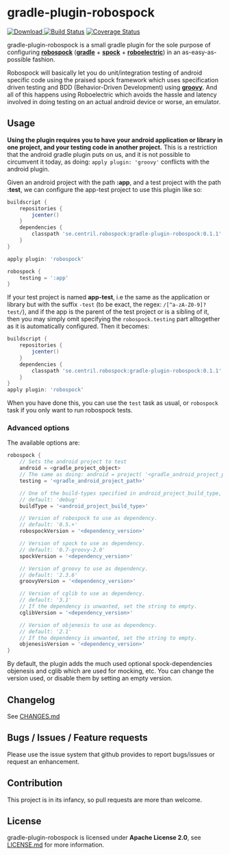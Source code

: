 # gradle-plugin-robospock

[ ![Download](https://api.bintray.com/packages/centril/maven/se.centril.robospock%3Agradle-plugin-robospock/images/download.svg) ](https://bintray.com/centril/maven/se.centril.robospock%3Agradle-plugin-robospock/_latestVersion)
[![Build Status](https://travis-ci.org/Centril/gradle-plugin-robospock.svg?branch=master)](https://travis-ci.org/Centril/gradle-plugin-robospock)
[![Coverage Status](https://coveralls.io/repos/Centril/gradle-plugin-robospock/badge.png)](https://coveralls.io/r/Centril/gradle-plugin-robospock) 

gradle-plugin-robospock is a small gradle plugin for the
sole purpose of configuring [**robospock**](https://github.com/Polidea/RoboSpock) ([**gradle**](http://www.gradle.org/) + [**spock**](https://github.com/spockframework/spock) +  [**roboelectric**](http://robolectric.org))
in an as-easy-as-possible fashion.

Robospock will basically let you do unit/integration testing of android
specific code using the praised spock framework which uses specification
driven testing and BDD (Behavior-Driven Development) using [**groovy**](http://groovy.codehaus.org).
And all of this happens using Roboelectric which avoids the hassle and
latency involved in doing testing on an actual android device or worse,
an emulator.

## Usage

**Using the plugin requires you to have your android application or library
in one project, and your testing code in another project.** This is a
restriction that the android gradle plugin puts on us, and it is not
possible to circumvent it today, as doing: `apply plugin: 'groovy'`
conflicts with the android plugin.

Given an android project with the path **:app**, and a test project with the
path **:test**, we can configure the app-test project to use this plugin like so:

```groovy
buildscript {
	repositories {
		jcenter()
	}
	dependencies {
  		classpath 'se.centril.robospock:gradle-plugin-robospock:0.1.1'
  	}
}

apply plugin: 'robospock'

robospock {
	testing = ':app'
}
```

If your test project is named **app-test**, i.e the same as the application
or library but with the suffix `-test` (to be exact, the regex: `/[^a-zA-Z0-9]?test/`), and if the app is the parent of the test project or is a sibling of it, then you may simply omit specifying the `robospock.testing` part alltogether as it is automatically configured.
Then it becomes:

```groovy
buildscript {
	repositories {
		jcenter()
	}
	dependencies {
  		classpath 'se.centril.robospock:gradle-plugin-robospock:0.1.1'
  	}
}
apply plugin: 'robospock'
```

When you have done this, you can use the `test` task as usual,
or `robospock` task if you only want to run robospock tests.

### Advanced options

The available options are:

```groovy
robospock {
	// Sets the android project to test
	android = <gradle_project_object>
	// The same as doing: android = project( '<gradle_android_project_path>' )
	testing = '<gradle_android_project_path>'

	// One of the build-types specified in android_project_build_type,
	// default: 'debug'
	buildType = '<android_project_build_type>'

	// Version of robospock to use as dependency.
	// default: '0.5.+'
	robospockVersion = '<dependency_version>'

	// Version of spock to use as dependency.
	// default: '0.7-groovy-2.0'
	spockVersion = '<dependency_version>'

	// Version of groovy to use as dependency.
	// default: '2.3.6'
	groovyVersion = '<dependency_version>'

	// Version of cglib to use as dependency.
	// default: '3.1'
	// If the dependency is unwanted, set the string to empty.
	cglibVersion = '<dependency_version>'

	// Version of objenesis to use as dependency.
	// default: '2.1'
	// If the dependency is unwanted, set the string to empty.
	objenesisVersion = '<dependency_version>'
}
```

By default, the plugin adds the much used optional spock-dependencies
objenesis and cglib which are used for mocking, etc. You can
change the version used, or disable them by setting an empty version.

## Changelog

See [CHANGES.md](CHANGES.md)

## Bugs / Issues / Feature requests

Please use the issue system that github provides to report bugs/issues or request an enhancement.

## Contribution

This project is in its infancy, so pull requests are more than welcome.

## License

gradle-plugin-robospock is licensed under **Apache License 2.0**,
see [LICENSE.md](LICENSE.md) for more information.
